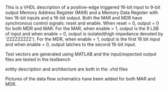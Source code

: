  This is a VHDL description of a positive-edge triggered 16-bit input to 9-bit output Memory Address Register (MAR) and a Memory Data Register with  two 16-bit inputs and a 16-bit output. Both the MAR and MDR have synchronous control signals: reset and enable. When reset = 0, output = 0 for both MDR and MAR. For the MAR, when enable = 1, output is the 9 LSB of input and when enable = 0, output is isolated(high impedance denoted by 'ZZZZZZZZZ'). For the MDR, when enable = 1, output is the first 16 bit input and when enable = 0, output latches to the second 16-bit input. 

Test vectors are generated using MATLAB and the input/expected output files are tested in the testbench 

entity description and architecture are both in the .vhd files 

Pictures of the data flow schematics have been added for both MAR and MDR.
